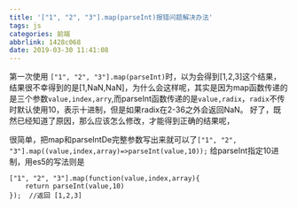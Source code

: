 ```yaml
---
title: '["1", "2", "3"].map(parseInt)报错问题解决办法'
tags: js
categories: 前端
abbrlink: 1428c068
date: 2019-03-30 11:41:08
---
```


第一次使用 `["1", "2", "3"].map(parseInt)`时，以为会得到[1,2,3]这个结果，结果很不幸得到的是[1,NaN,NaN]，为什么会这样呢，其实是因为map函数传递的是三个参数`value,index,arry`,而parseInt函数传递的是`value,radix`，`radix`不传时默认使用10，表示十进制，但是如果radix在2-36之外会返回NaN。
好了，既然已经知道了原因，那么应该怎么修改，才能得到正确的结果呢，
<!-- more -->
很简单，把map和parseIntDe完整参数写出来就可以了`["1", "2", "3"].map((value,index,array)=>parseInt(value,10));` 给parseInt指定10进制，用es5的写法则是
```
["1", "2", "3"].map(function(value,index,array){
	return parseInt(value,10)
});  //返回 [1,2,3]
```